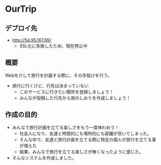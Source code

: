# OurTrip
## デプロイ先
- http://54.95.167.89/
  - SSL化に失敗したため、現在停止中
## 概要
Webを介して旅行を計画する際に、その手助けを行う。
- 旅行に行くけど、行先は決まっていない
  - このサービスに行きたい箇所を登録しましょう！
  - みんなが投稿した行先から旅のしおりを作成しましょう！
## 作成の目的
- みんなで旅行計画を立てる楽しさをもう一度味わおう！
  - 社会人になり、友達と時間的にも場所的にも距離が空いてしまった。
  - そんな中で、友達と旅行計画を立てる際に特定の個人が旅行を立てる事が増えた
  - 結果、みんなで旅行を立てる楽しさが無くなったように感じた。
- そんなシステムを作成しました。
